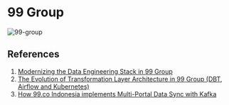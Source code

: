 # 99 Group

![99-group](https://user-images.githubusercontent.com/62965911/215028713-24229628-977d-4c0a-94bf-7620380b9ceb.png)

## References

1. [Modernizing the Data Engineering Stack in 99 Group](https://medium.com/99dotco/modernizing-the-data-engineering-stack-in-99-group-579aa5eb5246)
2. [The Evolution of Transformation Layer Architecture in 99 Group (DBT, Airflow and Kubernetes)](https://medium.com/99dotco/the-evolution-of-transformation-layer-architecture-in-99-group-dbt-airflow-and-kubernetes-cb46900f3662)
3. [How 99.co Indonesia implements Multi-Portal Data Sync with Kafka](https://medium.com/99dotco/how-99-co-indonesia-implements-multi-portal-data-sync-with-kafka-2c4dcd2053af)